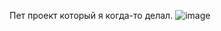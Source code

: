 Пет проект который я когда-то делал.
![image](https://github.com/user-attachments/assets/66bf2ed4-ac5c-48e5-8665-b328b8395bd3)
